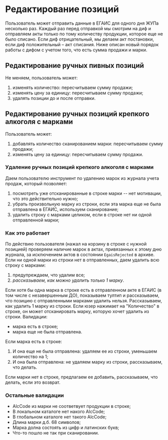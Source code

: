 # Редактирование позиций
Пользователь может отправить данные в ЕГАИС для одного дня ЖУПа несколько раз. 
Каждый раз перед отправкой мы смотрим на диф и отправляем акты только по тому количеству продукции, 
которое еще не было списано. Если диф отрицательный, мы делаем акт постановки, если диф положительный – акт списания. 
Ниже описан новый порядок работы с дифом с учетом того, что есть сумма продажи и марки.

## Редактирование ручных пивных позиций
Не меняем, пользователь может:
1. изменять количество: пересчитываем сумму продажи;
2. изменять цену за единицу: пересчитываем сумму продажи;
3. удалять позиции до и после отправки.

## Редактирование ручных позиций крепкого алкоголя с марками
Пользователь может:
1. добавлять количество сканированием марки: пересчитываем сумму продажи;
2. изменять цену за единицу: пересчитываем сумму продажи.

### Удаление ручных позиций крепкого алкоголя с марками
Даем пользователю инструмент по удалению марок из журнала учета продаж, который позволяет:
1. посмотреть уже отсканированные в строке марки -- нет мотивации, что это действительно нужно;
2. убрать произвольную марку из строки, если эта марка еще не была отправлена в ЕГАИС, используем сканирование;
3. удалить строку с марками целиком, если в строке нет ни одной отправленной марки;

### Как это работает
По действию пользователя (нажал на корзину в строке с нужной позицией) проверяем наличие марок в актах, привязанных к этому дню журнала,  за исключением актов в состоянии ```EgaisRejected``` в архиве.
Если ни одной марки из строки нет в отправленных, даем удалить всю строку с марками:
1. предупреждаем, что удалим все;
2. *рассказываем, как можно удалить только 1 марку*.

Если хотя бы одна марка в строке есть в отправленном акте в ЕГАИС (в том числе с незавершенным ДО),
показываем тултип и рассказываем, что позицию с отправленными марками удалить нельзя. Рассказываем, как удалить 1 марку из строки.
Если юзер нажимает на "Количество" в строке, он может отсканировать марку, которую хочет удалить из строки.
Валидации:

- марка есть в строке;
- марка еще не была отправлена.

Если марка есть в строке:
1. И она еще не была отправлена: удаляем ее из строки, уменьшаем количество на 1;
2. И она была отправлена: не удаляем марку из строки, рассказываем, что делать.

Если марки нет в строке, предлагаем ее добавить, рассказываем, что делать, если это возврат.

### Остальные валидации
* AlcCode из марки не соответвует продукции в строке;
* В локальном каталоге нет накого AlcCode;
* В глобальном каталоге нет такого AlcCode;
* Длина марки д.б. 68 символов;
* Марка долна состоять из цифр и латинских букв;
* Что-то пошло не так при сканировании. 
